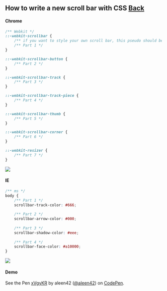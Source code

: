 ## How to write a new scroll bar with CSS [Back](./qa.md)

#### Chrome

```css
/** Webkit */
::-webkit-scrollbar {
    /** if you want to style your own scroll bar, this pseudo should be written */
    /** Part 1 */
}

::-webkit-scrollbar-button {
    /** Part 2 */
}

::-webkit-scrollbar-track {
    /** Part 3 */
}

::-webkit-scrollbar-track-piece {
    /** Part 4 */
}

::-webkit-scrollbar-thumb {
    /** Part 5 */
}

::-webkit-scrollbar-corner {
    /** Part 6 */
}

::-webkit-resizer {
    /** Part 7 */
}
```

<img src="./scrollbarparts_thumb.png">

#### IE

```css
/** ms */
body {
    /** Part 1 */
    scrollbar-track-color: #666;
    
    /** Part 2 */
    scrollbar-arrow-color: #000;
    
    /** Part 3 */
    scrollbar-shadow-color: #eee;
    
    /** Part 4 */
    scrollbar-face-color: #a10000;
}
```

<img src="./win-8-ie-scrollbar_thumb.jpg">

#### Demo

<p data-height="266" data-theme-id="21735" data-slug-hash="xVgyKR" data-default-tab="result" data-user="aleen42" class="codepen">See the Pen <a href="http://codepen.io/aleen42/pen/xVgyKR/">xVgyKR</a> by aleen42 (<a href="http://codepen.io/aleen42">@aleen42</a>) on <a href="http://codepen.io">CodePen</a>.</p>
<script async src="//assets.codepen.io/assets/embed/ei.js"></script>
